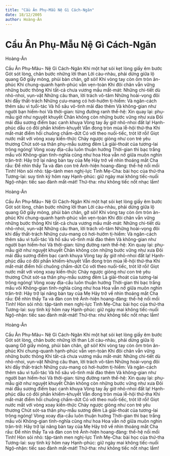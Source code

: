 ```yaml
---
title: "Cầu Ân Phụ-Mẫu Nệ Gì Cách-Ngăn"
date: 18/12/2005
author: Hoàng-Ân
---
```


# Cầu Ân Phụ-Mẫu Nệ Gì Cách-Ngăn

Hoàng-Ân

Cầu Ân Phụ-Mâu¬ Nệ Gì Cách-Ngăn
Khi một hạt sỏi kẹt lòng giầy êm bước
Gót sót lòng, chân bước những lời than
Lời càu-nhàu, phải dừng giữa lộ quang
Gỡ giầy mỏng, phủi bàn chân, gỡ sỏi!
Khi vòng tay còn ôm tròn ân-phúc
Khi chung-quanh hạnh-phúc vẫn vẹn-toàn
Khi đôi chân vẫn vững những bước thông
Khi tất-cả chưa vương mầu mất-mát:
Những chi-tiết dù nhỏ-nhoi, vụn-vặt
Những câu than, lời trách vô-tâm
Những hoài-vọng đôi khi đầy thất-trách
Những cưu-mang có hơi-hướm tị-hiềm:
Và ngăn-cách thêm sâu vì tuổi-tác
Và hố sâu vô-tình mãi đào thêm
Và không-gian như người bạn hiếm-hoi
Và thời-gian: từng đường ranh thế-hệ:
Xin quay lại: phụ-mẫu giờ như nguyệt khuyết
Chân không còn những bước vững như xưa
Đôi mái đầu sương điểm bạc canh khuya
Vòng tay ấy giờ nhỏ-nhoi đất lạ!
Hạnh-phúc dẫu có đôi phần khiếm-khuyết
Vẫn đong tròn mùa lễ-hội thứ-tha
Khi mất-mát điểm hồi chuông chấm-dứt
Có với theo nuối-tiếc, trót lỡ rồi!
Giọt nước mắt với vòng xoay kiến-thức
Chảy ngược giòng như con trẻ yêu thương
Chút sót-sa thân phụ-mẫu sương đêm
Là giải-thoát của tương-lai trông ngóng!
Vòng xoay địa-cầu luôn thuận hướng
Thời-gian thì bạc trắng mầu vôi
Không-gian tình-nghĩa cũng như hoa
Hoa vẫn nở giữa muôn nghìn trăn-trở:
Hãy trở lại nâng bàn tay của Mẹ
Hãy trở về nhìn thoáng mắt Cha rầu:
Để nhìn thấy Ta và đàn con trẻ
Ảnh-hiện hoang-đàng: thế-hệ nối mối Tình!
Hòn sỏi nhỏ: tập-tành men nghị-lực
Tình Mẹ-Cha: bài học của thứ-tha
Tương-lai: suy tính kỹ hôm nay
Hạnh-phúc: giữ ngày mai không tiếc-nuối
Ngộ-nhận: tiếc sao đành mất-mát!
Thứ-tha: như không tiếc nốt nhạc lầm!

Hoàng-Ân

Cầu Ân Phụ-Mâu¬ Nệ Gì Cách-Ngăn
Khi một hạt sỏi kẹt lòng giầy êm bước
Gót sót lòng, chân bước những lời than
Lời càu-nhàu, phải dừng giữa lộ quang
Gỡ giầy mỏng, phủi bàn chân, gỡ sỏi!
Khi vòng tay còn ôm tròn ân-phúc
Khi chung-quanh hạnh-phúc vẫn vẹn-toàn
Khi đôi chân vẫn vững những bước thông
Khi tất-cả chưa vương mầu mất-mát:
Những chi-tiết dù nhỏ-nhoi, vụn-vặt
Những câu than, lời trách vô-tâm
Những hoài-vọng đôi khi đầy thất-trách
Những cưu-mang có hơi-hướm tị-hiềm:
Và ngăn-cách thêm sâu vì tuổi-tác
Và hố sâu vô-tình mãi đào thêm
Và không-gian như người bạn hiếm-hoi
Và thời-gian: từng đường ranh thế-hệ:
Xin quay lại: phụ-mẫu giờ như nguyệt khuyết
Chân không còn những bước vững như xưa
Đôi mái đầu sương điểm bạc canh khuya
Vòng tay ấy giờ nhỏ-nhoi đất lạ!
Hạnh-phúc dẫu có đôi phần khiếm-khuyết
Vẫn đong tròn mùa lễ-hội thứ-tha
Khi mất-mát điểm hồi chuông chấm-dứt
Có với theo nuối-tiếc, trót lỡ rồi!
Giọt nước mắt với vòng xoay kiến-thức
Chảy ngược giòng như con trẻ yêu thương
Chút sót-sa thân phụ-mẫu sương đêm
Là giải-thoát của tương-lai trông ngóng!
Vòng xoay địa-cầu luôn thuận hướng
Thời-gian thì bạc trắng mầu vôi
Không-gian tình-nghĩa cũng như hoa
Hoa vẫn nở giữa muôn nghìn trăn-trở:
Hãy trở lại nâng bàn tay của Mẹ
Hãy trở về nhìn thoáng mắt Cha rầu:
Để nhìn thấy Ta và đàn con trẻ
Ảnh-hiện hoang-đàng: thế-hệ nối mối Tình!
Hòn sỏi nhỏ: tập-tành men nghị-lực
Tình Mẹ-Cha: bài học của thứ-tha
Tương-lai: suy tính kỹ hôm nay
Hạnh-phúc: giữ ngày mai không tiếc-nuối
Ngộ-nhận: tiếc sao đành mất-mát!
Thứ-tha: như không tiếc nốt nhạc lầm!

Hoàng-Ân

Cầu Ân Phụ-Mâu¬ Nệ Gì Cách-Ngăn
Khi một hạt sỏi kẹt lòng giầy êm bước
Gót sót lòng, chân bước những lời than
Lời càu-nhàu, phải dừng giữa lộ quang
Gỡ giầy mỏng, phủi bàn chân, gỡ sỏi!
Khi vòng tay còn ôm tròn ân-phúc
Khi chung-quanh hạnh-phúc vẫn vẹn-toàn
Khi đôi chân vẫn vững những bước thông
Khi tất-cả chưa vương mầu mất-mát:
Những chi-tiết dù nhỏ-nhoi, vụn-vặt
Những câu than, lời trách vô-tâm
Những hoài-vọng đôi khi đầy thất-trách
Những cưu-mang có hơi-hướm tị-hiềm:
Và ngăn-cách thêm sâu vì tuổi-tác
Và hố sâu vô-tình mãi đào thêm
Và không-gian như người bạn hiếm-hoi
Và thời-gian: từng đường ranh thế-hệ:
Xin quay lại: phụ-mẫu giờ như nguyệt khuyết
Chân không còn những bước vững như xưa
Đôi mái đầu sương điểm bạc canh khuya
Vòng tay ấy giờ nhỏ-nhoi đất lạ!
Hạnh-phúc dẫu có đôi phần khiếm-khuyết
Vẫn đong tròn mùa lễ-hội thứ-tha
Khi mất-mát điểm hồi chuông chấm-dứt
Có với theo nuối-tiếc, trót lỡ rồi!
Giọt nước mắt với vòng xoay kiến-thức
Chảy ngược giòng như con trẻ yêu thương
Chút sót-sa thân phụ-mẫu sương đêm
Là giải-thoát của tương-lai trông ngóng!
Vòng xoay địa-cầu luôn thuận hướng
Thời-gian thì bạc trắng mầu vôi
Không-gian tình-nghĩa cũng như hoa
Hoa vẫn nở giữa muôn nghìn trăn-trở:
Hãy trở lại nâng bàn tay của Mẹ
Hãy trở về nhìn thoáng mắt Cha rầu:
Để nhìn thấy Ta và đàn con trẻ
Ảnh-hiện hoang-đàng: thế-hệ nối mối Tình!
Hòn sỏi nhỏ: tập-tành men nghị-lực
Tình Mẹ-Cha: bài học của thứ-tha
Tương-lai: suy tính kỹ hôm nay
Hạnh-phúc: giữ ngày mai không tiếc-nuối
Ngộ-nhận: tiếc sao đành mất-mát!
Thứ-tha: như không tiếc nốt nhạc lầm!
